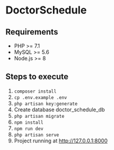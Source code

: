 # DoctorSchedule

## Requirements

- PHP >= 7.1
- MySQL >= 5.6
- Node.js >= 8

## Steps to execute

1. `composer install`
2. `cp .env.example .env`
3. `php artisan key:generate`
4. Create database doctor_schedule_db
5. `php artisan migrate`
6. `npm install`
7. `npm run dev`
8. `php artisan serve`
10. Project running at http://127.0.0.1:8000